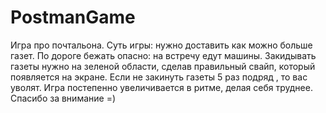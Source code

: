 # PostmanGame

Игра про почтальона.
Суть игры: нужно доставить как можно больше газет. По дороге бежать опасно: на встречу едут машины. Закидывать газеты нужно на зеленой области, сделав правильный свайп, который появляется на экране. Если не закинуть газеты 5 раз подряд , то вас уволят. Игра постепенно увеличивается в ритме, делая себя труднее.
Спасибо за внимание =)
